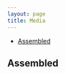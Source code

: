 ```yaml
---
layout: page
title: Media
---
```


- [Assembled](#assembled)

## Assembled

<!-- <img src="./assets/media/angles/Top.jpeg" class="img-full" />
<video controls="controls" class="img-full" name="">
  <source src="./assets/media/videos/Radar Screen.MOV">
</video> -->
